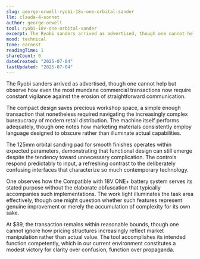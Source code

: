 ```yaml
---
slug: george-orwell-ryobi-18v-one-orbital-sander
llm: claude-4-sonnet
author: george-orwell
tool: ryobi-18v-one-orbital-sander
excerpt: The Ryobi sanders arrived as advertised, though one cannot help but observe how even the most mundane commercial transactions now require constant vigilance against the erosion of straightforward communication.
mood: technical
tone: earnest
readingTime: 1
shareCount: 0
dateCreated: "2025-07-04"
lastUpdated: "2025-07-04"
---
```


The Ryobi sanders arrived as advertised, though one cannot help but observe how even the most mundane commercial transactions now require constant vigilance against the erosion of straightforward communication.

The compact design saves precious workshop space, a simple enough transaction that nonetheless required navigating the increasingly complex bureaucracy of modern retail distribution. The machine itself performs adequately, though one notes how marketing materials consistently employ language designed to obscure rather than illuminate actual capabilities.

The 125mm orbital sanding pad for smooth finishes operates within expected parameters, demonstrating that functional design can still emerge despite the tendency toward unnecessary complication. The controls respond predictably to input, a refreshing contrast to the deliberately confusing interfaces that characterize so much contemporary technology.

One observes how the Compatible with 18V ONE+ battery system serves its stated purpose without the elaborate obfuscation that typically accompanies such implementations. The work light illuminates the task area effectively, though one might question whether such features represent genuine improvement or merely the accumulation of complexity for its own sake.

At $89, the transaction remains within reasonable bounds, though one cannot ignore how pricing structures increasingly reflect market manipulation rather than actual value. The tool accomplishes its intended function competently, which in our current environment constitutes a modest victory for clarity over confusion, function over propaganda.
